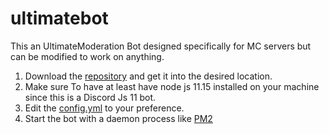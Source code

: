 # ultimatebot
This an UltimateModeration Bot designed specifically for MC servers but can be modified to work on anything.

1. Download the [repository](https://github.com/LebryantJohnson/ultimatebot) and get it into the desired location.
2. Make sure To have at least have node js 11.15 installed on your machine since this is a Discord Js 11 bot.
3. Edit the [config.yml](https://github.com/LebryantJohnson/ultimatebot/wiki/Config,yml) to your preference.
4. Start the bot with a daemon process like [PM2](https://pm2.keymetrics.io/)
